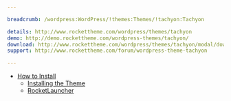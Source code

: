 ```yaml
---

breadcrumb: /wordpress:WordPress/!themes:Themes/!tachyon:Tachyon

details: http://www.rockettheme.com/wordpress/themes/tachyon
demo: http://demo.rockettheme.com/wordpress-themes/tachyon/
download: http://www.rockettheme.com/wordpress/themes/tachyon/modal/downloads
support: http://www.rockettheme.com/forum/wordpress-theme-tachyon

---
```


* [How to Install](../../start/themes.md#how-to-install)
    * [Installing the Theme](../../start/themes.md#installing-the-theme)
    * [RocketLauncher](../../start/rocketlauncher.md)

